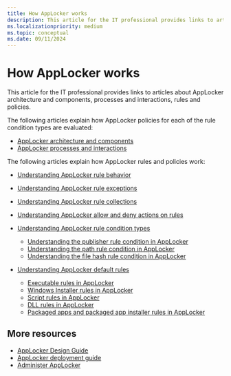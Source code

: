 ```yaml
---
title: How AppLocker works
description: This article for the IT professional provides links to articles about AppLocker architecture and components, processes and interactions, rules and policies.
ms.localizationpriority: medium
ms.topic: conceptual
ms.date: 09/11/2024
---
```


# How AppLocker works

This article for the IT professional provides links to articles about AppLocker architecture and components, processes and interactions, rules and policies.

The following articles explain how AppLocker policies for each of the rule condition types are evaluated:

- [AppLocker architecture and components](applocker-architecture-and-components.md)
- [AppLocker processes and interactions](applocker-processes-and-interactions.md)

The following articles explain how AppLocker rules and policies work:

- [Understanding AppLocker rule behavior](understanding-applocker-rule-behavior.md)
- [Understanding AppLocker rule exceptions](understanding-applocker-rule-exceptions.md)
- [Understanding AppLocker rule collections](understanding-applocker-rule-collections.md)
- [Understanding AppLocker allow and deny actions on rules](understanding-applocker-allow-and-deny-actions-on-rules.md)
- [Understanding AppLocker rule condition types](understanding-applocker-rule-condition-types.md)

  - [Understanding the publisher rule condition in AppLocker](understanding-the-publisher-rule-condition-in-applocker.md)
  - [Understanding the path rule condition in AppLocker](understanding-the-path-rule-condition-in-applocker.md)
  - [Understanding the file hash rule condition in AppLocker](understanding-the-file-hash-rule-condition-in-applocker.md)

- [Understanding AppLocker default rules](understanding-applocker-default-rules.md)

  - [Executable rules in AppLocker](executable-rules-in-applocker.md)
  - [Windows Installer rules in AppLocker](windows-installer-rules-in-applocker.md)
  - [Script rules in AppLocker](script-rules-in-applocker.md)
  - [DLL rules in AppLocker](dll-rules-in-applocker.md)
  - [Packaged apps and packaged app installer rules in AppLocker](packaged-apps-and-packaged-app-installer-rules-in-applocker.md)

## More resources

- [AppLocker Design Guide](applocker-policies-design-guide.md)
- [AppLocker deployment guide](applocker-policies-deployment-guide.md)
- [Administer AppLocker](administer-applocker.md)

